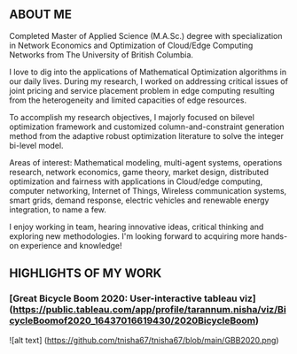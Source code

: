 ## ABOUT ME
Completed Master of Applied Science (M.A.Sc.) degree with specialization in Network Economics and Optimization of Cloud/Edge Computing Networks from The University of British Columbia.

I love to dig into the applications of Mathematical Optimization algorithms in our daily lives. During my research, I worked on addressing critical issues of joint pricing and service placement problem in edge computing resulting from the heterogeneity and limited capacities of edge resources. 

To accomplish my research objectives,  I majorly focused on bilevel optimization framework and customized column-and-constraint generation method from the adaptive robust optimization literature to solve the integer bi-level model. 

Areas of interest: 
Mathematical modeling, multi-agent systems, operations research, network economics, game theory, market design, distributed optimization and fairness with applications in Cloud/edge computing, computer networking, Internet of Things, Wireless communication systems, smart grids, demand response, electric vehicles and renewable energy integration, to name a few.

I enjoy working in team, hearing innovative ideas, critical thinking and exploring new methodologies.  I'm looking forward to acquiring more hands-on experience and knowledge!

## HIGHLIGHTS OF MY WORK
### [Great Bicycle Boom 2020: User-interactive tableau viz] (https://public.tableau.com/app/profile/tarannum.nisha/viz/BicycleBoomof2020_16437016619430/2020BicycleBoom)
![alt text] (https://github.com/tnisha67/tnisha67/blob/main/GBB2020.png)
